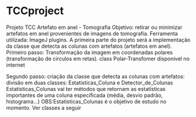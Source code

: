 # TCCproject
Projeto TCC Artefato em anel - Tomografia
Objetivo: retirar ou minimizar artefatos em anel provenientes de imagens de tomografia.
Ferramenta utilizada: ImageJ plugins.
A primeira parte do projeto será a implementação da classe que detecta as colunas com artefatos (artefatos em anel).
Primeiro passo:
Transformação da imagem em coordenadas polares (transformação de circulos em retas).
class Polar-Transfomer disponível no internet

Segundo passo:
criação da classe que detecta as colunas com artefatos: 
divisão em duas classes: Estatisticas_Coluna e Detector_de_Colunas
Estatisticas_Colunas vai ter métodos que retornam as estatísticas importantes de uma coluna especificada (média, desvio padrão, histograma...)
OBS:Estatisticas_Colunas é o objetivo de estudo no momento. Ver classes a seguir
